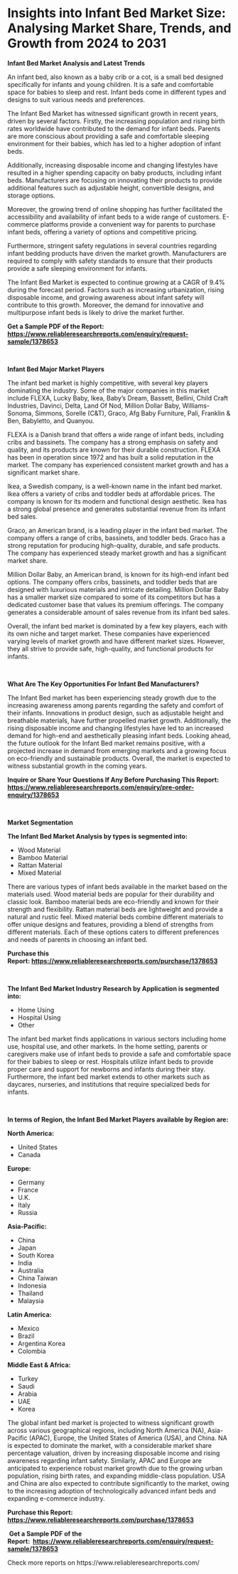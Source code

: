 <p><h1>Insights into Infant Bed Market Size: Analysing Market Share, Trends, and Growth from 2024 to 2031</h1></p><p><strong>Infant Bed Market Analysis and Latest Trends</strong></p>
<p><p>An infant bed, also known as a baby crib or a cot, is a small bed designed specifically for infants and young children. It is a safe and comfortable space for babies to sleep and rest. Infant beds come in different types and designs to suit various needs and preferences.</p><p>The Infant Bed Market has witnessed significant growth in recent years, driven by several factors. Firstly, the increasing population and rising birth rates worldwide have contributed to the demand for infant beds. Parents are more conscious about providing a safe and comfortable sleeping environment for their babies, which has led to a higher adoption of infant beds.</p><p>Additionally, increasing disposable income and changing lifestyles have resulted in a higher spending capacity on baby products, including infant beds. Manufacturers are focusing on innovating their products to provide additional features such as adjustable height, convertible designs, and storage options.</p><p>Moreover, the growing trend of online shopping has further facilitated the accessibility and availability of infant beds to a wide range of customers. E-commerce platforms provide a convenient way for parents to purchase infant beds, offering a variety of options and competitive pricing.</p><p>Furthermore, stringent safety regulations in several countries regarding infant bedding products have driven the market growth. Manufacturers are required to comply with safety standards to ensure that their products provide a safe sleeping environment for infants.</p><p>The Infant Bed Market is expected to continue growing at a CAGR of 9.4% during the forecast period. Factors such as increasing urbanization, rising disposable income, and growing awareness about infant safety will contribute to this growth. Moreover, the demand for innovative and multipurpose infant beds is likely to drive the market further.</p></p>
<p><strong>Get a Sample PDF of the Report:&nbsp; <a href="https://www.reliableresearchreports.com/enquiry/request-sample/1378653">https://www.reliableresearchreports.com/enquiry/request-sample/1378653</a></strong></p>
<p>&nbsp;</p>
<p><strong>Infant Bed Major Market Players</strong></p>
<p><p>The infant bed market is highly competitive, with several key players dominating the industry. Some of the major companies in this market include FLEXA, Lucky Baby, Ikea, Baby’s Dream, Bassett, Bellini, Child Craft Industries, Davinci, Delta, Land Of Nod, Million Dollar Baby, Williams-Sonoma, Simmons, Sorelle (C&T), Graco, Afg Baby Furniture, Pali, Franklin & Ben, Babyletto, and Quanyou.</p><p>FLEXA is a Danish brand that offers a wide range of infant beds, including cribs and bassinets. The company has a strong emphasis on safety and quality, and its products are known for their durable construction. FLEXA has been in operation since 1972 and has built a solid reputation in the market. The company has experienced consistent market growth and has a significant market share.</p><p>Ikea, a Swedish company, is a well-known name in the infant bed market. Ikea offers a variety of cribs and toddler beds at affordable prices. The company is known for its modern and functional design aesthetic. Ikea has a strong global presence and generates substantial revenue from its infant bed sales.</p><p>Graco, an American brand, is a leading player in the infant bed market. The company offers a range of cribs, bassinets, and toddler beds. Graco has a strong reputation for producing high-quality, durable, and safe products. The company has experienced steady market growth and has a significant market share.</p><p>Million Dollar Baby, an American brand, is known for its high-end infant bed options. The company offers cribs, bassinets, and toddler beds that are designed with luxurious materials and intricate detailing. Million Dollar Baby has a smaller market size compared to some of its competitors but has a dedicated customer base that values its premium offerings. The company generates a considerable amount of sales revenue from its infant bed sales.</p><p>Overall, the infant bed market is dominated by a few key players, each with its own niche and target market. These companies have experienced varying levels of market growth and have different market sizes. However, they all strive to provide safe, high-quality, and functional products for infants.</p></p>
<p>&nbsp;</p>
<p><strong>What Are The Key Opportunities For Infant Bed Manufacturers?</strong></p>
<p><p>The Infant Bed market has been experiencing steady growth due to the increasing awareness among parents regarding the safety and comfort of their infants. Innovations in product design, such as adjustable height and breathable materials, have further propelled market growth. Additionally, the rising disposable income and changing lifestyles have led to an increased demand for high-end and aesthetically pleasing infant beds. Looking ahead, the future outlook for the Infant Bed market remains positive, with a projected increase in demand from emerging markets and a growing focus on eco-friendly and sustainable products. Overall, the market is expected to witness substantial growth in the coming years.</p></p>
<p><strong>Inquire or Share Your Questions If Any Before Purchasing This Report: <a href="https://www.reliableresearchreports.com/enquiry/pre-order-enquiry/1378653">https://www.reliableresearchreports.com/enquiry/pre-order-enquiry/1378653</a></strong></p>
<p>&nbsp;</p>
<p><strong>Market Segmentation</strong></p>
<p><strong>The Infant Bed Market Analysis by types is segmented into:</strong></p>
<p><ul><li>Wood Material</li><li>Bamboo Material</li><li>Rattan Material</li><li>Mixed Material</li></ul></p>
<p><p>There are various types of infant beds available in the market based on the materials used. Wood material beds are popular for their durability and classic look. Bamboo material beds are eco-friendly and known for their strength and flexibility. Rattan material beds are lightweight and provide a natural and rustic feel. Mixed material beds combine different materials to offer unique designs and features, providing a blend of strengths from different materials. Each of these options caters to different preferences and needs of parents in choosing an infant bed.</p></p>
<p><strong>Purchase this Report:&nbsp;<a href="https://www.reliableresearchreports.com/purchase/1378653">https://www.reliableresearchreports.com/purchase/1378653</a></strong></p>
<p>&nbsp;</p>
<p><strong>The Infant Bed Market Industry Research by Application is segmented into:</strong></p>
<p><ul><li>Home Using</li><li>Hospital Using</li><li>Other</li></ul></p>
<p><p>The infant bed market finds applications in various sectors including home use, hospital use, and other markets. In the home setting, parents or caregivers make use of infant beds to provide a safe and comfortable space for their babies to sleep or rest. Hospitals utilize infant beds to provide proper care and support for newborns and infants during their stay. Furthermore, the infant bed market extends to other markets such as daycares, nurseries, and institutions that require specialized beds for infants.</p></p>
<p>&nbsp;</p>
<p><strong>In terms of Region, the Infant Bed Market Players available by Region are:</strong></p>
<p>
    <p> <strong> North America: </strong>
        <ul>
            <li>United States</li>
            <li>Canada</li>
        </ul>
        </p> 
    <p> <strong> Europe: </strong>
        <ul>
            <li>Germany</li>
            <li>France</li>
            <li>U.K.</li>
            <li>Italy</li>
            <li>Russia</li>
        </ul>
        </p> 
    <p> <strong> Asia-Pacific: </strong>
        <ul>
            <li>China</li>
            <li>Japan</li>
            <li>South Korea</li>
            <li>India</li>
            <li>Australia</li>
            <li>China Taiwan</li>
            <li>Indonesia</li>
            <li>Thailand</li>
            <li>Malaysia</li>
        </ul>
        </p> 
    <p> <strong> Latin America: </strong>
        <ul>
            <li>Mexico</li>
            <li>Brazil</li>
            <li>Argentina Korea</li>
            <li>Colombia</li>
        </ul>
        </p> 
    <p> <strong> Middle East & Africa: </strong>
        <ul>
            <li>Turkey</li>
            <li>Saudi</li>
            <li>Arabia</li>
            <li>UAE</li>
            <li>Korea</li>
        </ul>
    </p>
    </p>
<p><p>The global infant bed market is projected to witness significant growth across various geographical regions, including North America (NA), Asia-Pacific (APAC), Europe, the United States of America (USA), and China. NA is expected to dominate the market, with a considerable market share percentage valuation, driven by increasing disposable income and rising awareness regarding infant safety. Similarly, APAC and Europe are anticipated to experience robust market growth due to the growing urban population, rising birth rates, and expanding middle-class population. USA and China are also expected to contribute significantly to the market, owing to the increasing adoption of technologically advanced infant beds and expanding e-commerce industry.</p></p>
<p><strong>Purchase this Report: <a href="https://www.reliableresearchreports.com/purchase/1378653">https://www.reliableresearchreports.com/purchase/1378653</a></strong></p>
<p>&nbsp;<strong>Get a Sample PDF of the Report:&nbsp;&nbsp;<a href="https://www.reliableresearchreports.com/enquiry/request-sample/1378653">https://www.reliableresearchreports.com/enquiry/request-sample/1378653</a></strong></p>
<p><strong></strong></p>
<p>Check more reports on https://www.reliableresearchreports.com/</p>
